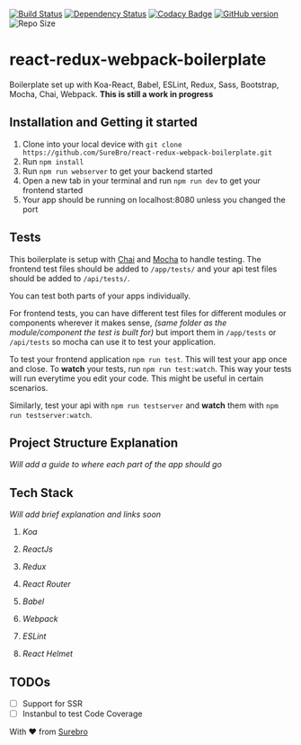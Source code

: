 [![Build Status](https://travis-ci.org/SureBro/react-redux-webpack-boilerplate.svg?branch=master)](https://travis-ci.org/SureBro/react-redux-webpack-boilerplate) [![Dependency Status](https://gemnasium.com/badges/github.com/SureBro/react-redux-webpack-boilerplate.svg)](https://gemnasium.com/github.com/SureBro/react-redux-webpack-boilerplate) [![Codacy Badge](https://api.codacy.com/project/badge/Grade/316b0b7d9e954f3b847d4bff62ae5162)](https://www.codacy.com/app/SureBro/react-redux-webpack-boilerplate?utm_source=github.com&amp;utm_medium=referral&amp;utm_content=SureBro/react-redux-webpack-boilerplate&amp;utm_campaign=Badge_Grade) [![GitHub version](https://badge.fury.io/gh/SureBro%2Freact-redux-webpack-boilerplate.svg)](https://badge.fury.io/gh/SureBro%2Freact-redux-webpack-boilerplate) ![Repo Size](https://reposs.herokuapp.com/?path=SureBro/react-redux-webpack-boilerplate) 
# react-redux-webpack-boilerplate 

Boilerplate set up with Koa-React, Babel, ESLint, Redux, Sass, Bootstrap, Mocha, Chai, Webpack. **This is still a work in progress**

## Installation and Getting it started ##
1. Clone into your local device with `git clone https://github.com/SureBro/react-redux-webpack-boilerplate.git`
2. Run `npm install`
3. Run `npm run webserver` to get your backend started
4. Open a new tab in your terminal and run `npm run dev` to get your frontend started
5. Your app should be running on localhost:8080 unless you changed the port

## Tests ##
This boilerplate is setup with [Chai](https://github.com/chaijs/chai) and [Mocha](https://github.com/mochajs/mocha) to handle testing. The frontend test files should be added to `/app/tests/` and your api test files should be added to `/api/tests/`. 

You can test both parts of your apps individually. 

For frontend tests, you can have different test files for different modules or components wherever it makes sense, *(same folder as the module/component the test is built for)* but import them in `/app/tests` or `/api/tests` so mocha can use it to test your application.

To test your frontend application `npm run test`. This will test your app once and close. To **watch** your tests, run `npm run test:watch`. This way your tests will run everytime you edit your code. This might be useful in certain scenarios.

Similarly, test your api with `npm run testserver` and **watch** them with `npm run testserver:watch`.

## Project Structure Explanation ##
*Will add a guide to where each part of the app should go*

## Tech Stack ##
*Will add brief explanation and links soon*

1. *Koa*

2. *ReactJs*

3. *Redux*

4. *React Router*

5. *Babel*

6. *Webpack*

7. *ESLint*

8. *React Helmet*

## TODOs ##
- [ ] Support for SSR  
- [ ] Instanbul to test Code Coverage

With :heart: from [Surebro](https://surebro.com)

